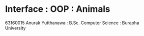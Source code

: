 # Interface : OOP : Animals
63160015 Anurak Yutthanawa : B.Sc. Computer Science : Burapha University
